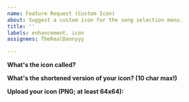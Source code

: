 ```yaml
---
name: Feature Request (Custom Icon)
about: Suggest a custom icon for the song selection menu.
title: ''
labels: enhancement, icon
assignees: TheRealDannyyy

---
```


**What's the icon called?**


**What's the shortened version of your icon? (10 char max!)**


**Upload your icon (PNG; at least 64x64):**
